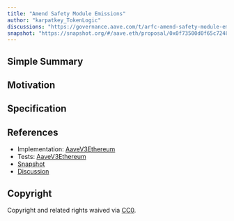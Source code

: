 ```yaml
---
title: "Amend Safety Module Emissions"
author: "karpatkey_TokenLogic"
discussions: "https://governance.aave.com/t/arfc-amend-safety-module-emissions/16640"
snapshot: "https://snapshot.org/#/aave.eth/proposal/0x0f73500d0f65c72482d352080ea9aa0aa92264eb059b8f646cf6f0e86556bc3d"
---
```


## Simple Summary

## Motivation

## Specification

## References

- Implementation: [AaveV3Ethereum](https://github.com/bgd-labs/aave-proposals-v3/blob/main/src/20240229_AaveV3Ethereum_AmendSafetyModuleEmissions/AaveV3Ethereum_AmendSafetyModuleEmissions_20240229.sol)
- Tests: [AaveV3Ethereum](https://github.com/bgd-labs/aave-proposals-v3/blob/main/src/20240229_AaveV3Ethereum_AmendSafetyModuleEmissions/AaveV3Ethereum_AmendSafetyModuleEmissions_20240229.t.sol)
- [Snapshot](https://snapshot.org/#/aave.eth/proposal/0x0f73500d0f65c72482d352080ea9aa0aa92264eb059b8f646cf6f0e86556bc3d)
- [Discussion](https://governance.aave.com/t/arfc-amend-safety-module-emissions/16640)

## Copyright

Copyright and related rights waived via [CC0](https://creativecommons.org/publicdomain/zero/1.0/).
